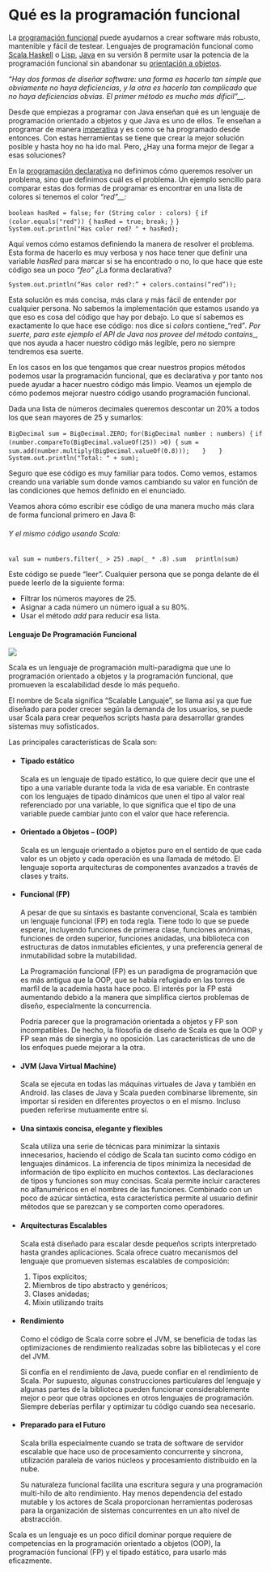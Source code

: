 # Qué es la programación funcional 

La [programación funcional](https://es.wikipedia.org/wiki/Programaci%C3%B3n_funcional) puede ayudarnos a crear software más robusto, mantenible y fácil de testear. Lenguajes de programación funcional como [Scala](http://www.scala-lang.org/),[Haskell](https://www.haskell.org/) o [Lisp](https://es.wikipedia.org/wiki/Lisp),  [Java](https://www.java.com/) en su versión 8 permite usar la potencia de la programación funcional sin abandonar su [orientación a objetos](https://es.wikipedia.org/wiki/Programaci%C3%B3n_orientada_a_objetos).

_“Hay dos formas de diseñar software: una forma es hacerlo tan simple que obviamente no haya deficiencias, y la otra es hacerlo tan complicado que no haya deficiencias obvias. El primer método es mucho más difícil”__._

Desde que empiezas a programar con Java enseñan qué es un lenguaje de programación orientado a objetos y que Java es uno de ellos. Te enseñan a programar de manera [imperativa](https://es.wikipedia.org/wiki/Programaci%C3%B3n_imperativa) y es como se ha programado desde entonces. Con estas herramientas se tiene  que crear la mejor solución posible y hasta hoy no ha ido mal. Pero, ¿Hay una forma mejor de llegar a esas soluciones?

En la [programación declarativa](https://es.wikipedia.org/wiki/Programaci%C3%B3n_declarativa) no definimos cómo queremos resolver un problema, sino que definimos cuál es el problema. Un ejemplo sencillo para comparar estas dos formas de programar es encontrar en una lista de colores si tenemos el color _“red”__:_

 
 `boolean hasRed = false;`
 `for (String color : colors) {`
   `if (color.equals("red")) {`
      `hasRed = true;`
     `break;`
   `}`
`}`
`System.out.println("Has color red? " + hasRed);`

Aquí vemos cómo estamos definiendo la manera de resolver el problema. Esta forma de hacerlo es muy verbosa y nos hace tener que definir una variable *hasRed* para marcar si se ha encontrado o no, lo que hace que este código sea un poco _“feo”_
¿La forma declarativa?

 `System.out.println(“Has color red?:” + colors.contains(“red”));`
 
Esta solución es más concisa, más clara y más fácil de entender por cualquier persona. No sabemos la implementación que estamos usando ya que eso es cosa del código que hay por debajo. Lo que sí sabemos es exactamente lo que hace ese código: nos dice si _colors_ contiene_“red”_. Por suerte, para este ejemplo el API de Java nos provee del método _contains__,_ que nos ayuda a hacer nuestro código más legible, pero no siempre tendremos esa suerte.

En los casos en los que tengamos que crear nuestros propios métodos podemos usar la programación funcional, que es declarativa y por tanto nos puede ayudar a hacer nuestro código más limpio. Veamos un ejemplo de cómo podemos mejorar nuestro código usando programación funcional.

Dada una lista de números decimales queremos descontar un 20% a todos los que sean mayores de 25 y sumarlos: 

`BigDecimal sum = BigDecimal.ZERO;`
`for(BigDecimal number : numbers) {`
`if (number.compareTo(BigDecimal.valueOf(25)) >0) {`
`sum = sum.add(number.multiply(BigDecimal.valueOf(0.8)));`
`   }`
`   }`
`System.out.println("Total: " + sum);`

Seguro que ese código es muy familiar para todos. Como vemos, estamos creando una variable  sum donde vamos cambiando su valor en función de las condiciones que hemos definido en el enunciado.

Veamos ahora cómo escribir ese código de una manera mucho más clara de forma funcional primero en Java 8:
###### Y el mismo código usando Scala:
`val sum = numbers.filter(_ > 25)`
`.map(_ * .8)`
`.sum`
`  println(sum)`

Este código se puede “leer”. Cualquier persona que se ponga delante de él puede leerlo de la siguiente forma:

-   Filtrar los números mayores de 25.
-   Asignar a cada número un número igual a su 80%.
-   Usar el método _add_ para reducir esa lista.


#### Lenguaje De Programación Funcional 
![](http://codigolinea.com/wp-content/uploads/2015/03/logo_scala-300x133.png)

Scala es un lenguaje de programación multi-paradigma que une lo programación orientado a objetos y la programación funcional, que promueven la escalabilidad desde lo más pequeño.

El nombre de Scala significa “Scalable Languaje”, se llama así ya que fue diseñado para poder crecer según la demanda de los usuarios, se puede usar Scala para crear pequeños scripts hasta para desarrollar grandes sistemas muy sofisticados.

Las principales características de Scala son:

-   #### Tipado estático
    
    Scala es un lenguaje de tipado estático, lo que quiere decir que une el tipo a una variable durante toda la vida de esa variable. En contraste con los lenguajes de tipado dinámicos que unen el tipo al valor real referenciado por una variable, lo que significa que el tipo de una variable puede cambiar junto con el valor que hace referencia.
    
-   #### Orientado a Objetos – (OOP)
    
    Scala es un lenguaje orientado a objetos puro en el sentido de que cada valor es un objeto y cada operación es una llamada de método. El lenguaje soporta arquitecturas de componentes avanzados a través de clases y traits.
    
-   #### Funcional (FP)
    
    A pesar de que su sintaxis es bastante convencional, Scala es también un lenguaje funcional (FP) en toda regla. Tiene todo lo que se puede esperar, incluyendo funciones de primera clase, funciones anónimas, funciones de orden superior, funciones anidadas, una biblioteca con estructuras de datos inmutables eficientes, y una preferencia general de inmutabilidad sobre la mutabilidad.
    
    La Programación funcional (FP) es un paradigma de programación que es más antigua que la OOP, que se había refugiado en las torres de marfil de la academia hasta hace poco. El interés por la FP está aumentando debido a la manera que simplifica ciertos problemas de diseño, especialmente la concurrencia.
    
    Podría parecer que la programación orientada a objetos y FP son incompatibles. De hecho, la filosofía de diseño de Scala es que la OOP y FP sean más de sinergia y no oposición. Las características de uno de los enfoques puede mejorar a la otra.
    
-   #### JVM (Java Virtual Machine)
    
    Scala se ejecuta en todas las máquinas virtuales de Java y también en Android. las clases de Java y Scala pueden combinarse libremente, sin importar si residen en diferentes proyectos o en el mismo. Incluso pueden referirse mutuamente entre sí.
    
-   #### Una sintaxis concisa, elegante y flexibles
    
    Scala utiliza una serie de técnicas para minimizar la sintaxis innecesarios, haciendo el código de Scala tan sucinto como código en lenguajes dinámicos. La inferencia de tipos minimiza la necesidad de información de tipo explícito en muchos contextos. Las declaraciones de tipos y funciones son muy concisas. Scala permite incluir caracteres no alfanuméricos en el nombres de las funciones. Combinado con un poco de azúcar sintáctica, esta característica permite al usuario definir métodos que se parezcan y se comporten como operadores.
    
-   #### Arquitecturas Escalables
    
    Scala está diseñado para escalar desde pequeños scripts interpretado hasta grandes aplicaciones. Scala ofrece cuatro mecanismos del lenguaje que promueven sistemas escalables de composición:
    
    1.  Tipos explícitos;
    2.  Miembros de tipo abstracto y genéricos;
    3.  Clases anidadas;
    4.  Mixin utilizando traits
-   #### Rendimiento
    
    Como el código de Scala corre sobre el JVM, se beneficia de todas las optimizaciones de rendimiento realizadas sobre las bibliotecas y el core del JVM.
    
    Si confía en el rendimiento de Java, puede confiar en el rendimiento de Scala. Por supuesto, algunas construcciones particulares del lenguaje y algunas partes de la biblioteca pueden funcionar considerablemente mejor o peor que otras opciones en otros lenguajes de programación. Siempre deberías perfilar y optimizar tu código cuando sea necesario.
    
-   #### Preparado para el Futuro
    
    Scala brilla especialmente cuando se trata de software de servidor escalable que hace uso de procesamiento concurrente y síncrona, utilización paralela de varios núcleos y procesamiento distribuido en la nube.
    
    Su naturaleza funcional facilita una escritura segura y una programación multi-hilo de alto rendimiento. Hay menos dependencia del estado mutable y los actores de Scala proporcionan herramientas poderosas para la organización de sistemas concurrentes en un alto nivel de abstracción.
    

Scala es un lenguaje es un poco difícil dominar porque requiere de competencias en la programación orientado a objetos (OOP), la programación funcional (FP) y el tipado estático, para usarlo más eficazmente.

